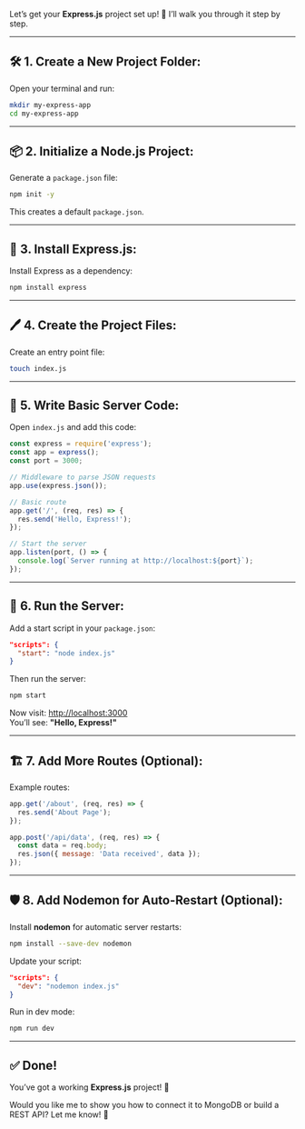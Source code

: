 Let’s get your **Express.js** project set up! 🚀 I’ll walk you through it step by step.  

---

## 🛠 **1. Create a New Project Folder:**  
Open your terminal and run:  

```bash
mkdir my-express-app
cd my-express-app
```

---

## 📦 **2. Initialize a Node.js Project:**  
Generate a `package.json` file:  

```bash
npm init -y
```

This creates a default `package.json`.

---

## 📂 **3. Install Express.js:**  
Install Express as a dependency:  

```bash
npm install express
```

---

## 🖊 **4. Create the Project Files:**  
Create an entry point file:

```bash
touch index.js
```

---

## 🧠 **5. Write Basic Server Code:**  
Open `index.js` and add this code:

```javascript
const express = require('express');
const app = express();
const port = 3000;

// Middleware to parse JSON requests
app.use(express.json());

// Basic route
app.get('/', (req, res) => {
  res.send('Hello, Express!');
});

// Start the server
app.listen(port, () => {
  console.log(`Server running at http://localhost:${port}`);
});
```

---

## 🚀 **6. Run the Server:**  
Add a start script in your `package.json`:  

```json
"scripts": {
  "start": "node index.js"
}
```

Then run the server:  

```bash
npm start
```

Now visit: [http://localhost:3000](http://localhost:3000)  
You’ll see: **"Hello, Express!"**

---

## 🏗 **7. Add More Routes (Optional):**  
Example routes:

```javascript
app.get('/about', (req, res) => {
  res.send('About Page');
});

app.post('/api/data', (req, res) => {
  const data = req.body;
  res.json({ message: 'Data received', data });
});
```

---

## 🛡 **8. Add Nodemon for Auto-Restart (Optional):**  
Install **nodemon** for automatic server restarts:  

```bash
npm install --save-dev nodemon
```

Update your script:  

```json
"scripts": {
  "dev": "nodemon index.js"
}
```

Run in dev mode:  

```bash
npm run dev
```

---

## ✅ **Done!**  
You’ve got a working **Express.js** project! 🎯

Would you like me to show you how to connect it to MongoDB or build a REST API? Let me know! 🌟
